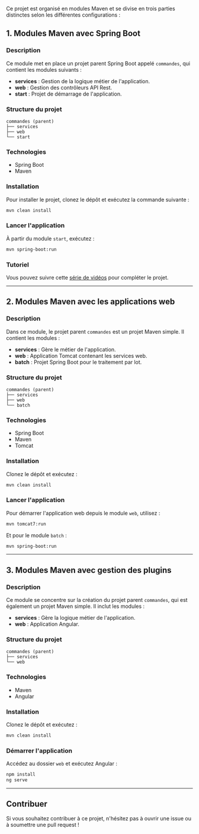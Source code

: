 Ce projet est organisé en modules Maven et se divise en trois parties distinctes selon les différentes configurations :

## 1. Modules Maven avec Spring Boot

### Description
Ce module met en place un projet parent Spring Boot appelé `commandes`, qui contient les modules suivants :
- **services** : Gestion de la logique métier de l'application.
- **web** : Gestion des contrôleurs API Rest.
- **start** : Projet de démarrage de l'application.

### Structure du projet
```
commandes (parent)
├── services
├── web
└── start
```

### Technologies
- Spring Boot
- Maven

### Installation
Pour installer le projet, clonez le dépôt et exécutez la commande suivante :
```bash
mvn clean install
```

### Lancer l'application
À partir du module `start`, exécutez :
```bash
mvn spring-boot:run
```

### Tutoriel
Vous pouvez suivre cette [série de vidéos](https://www.youtube.com/watch?v=l6G8KKYiZxA&list=PLzT281RbfHAYHJ-pIULFeDvMIRxdPwrGt&index=1) pour compléter le projet.

---

## 2. Modules Maven avec les applications web

### Description
Dans ce module, le projet parent `commandes` est un projet Maven simple. Il contient les modules :
- **services** : Gère le métier de l'application.
- **web** : Application Tomcat contenant les services web.
- **batch** : Projet Spring Boot pour le traitement par lot.

### Structure du projet
```
commandes (parent)
├── services
├── web
└── batch
```

### Technologies
- Spring Boot
- Maven
- Tomcat

### Installation
Clonez le dépôt et exécutez :
```bash
mvn clean install
```

### Lancer l'application
Pour démarrer l'application web depuis le module `web`, utilisez :
```bash
mvn tomcat7:run
```

Et pour le module `batch` :
```bash
mvn spring-boot:run
```

---

## 3. Modules Maven avec gestion des plugins

### Description
Ce module se concentre sur la création du projet parent `commandes`, qui est également un projet Maven simple. Il inclut les modules :
- **services** : Gère la logique métier de l'application.
- **web** : Application Angular.

### Structure du projet
```
commandes (parent)
├── services
└── web
```

### Technologies
- Maven
- Angular

### Installation
Clonez le dépôt et exécutez :
```bash
mvn clean install
```

### Démarrer l'application
Accédez au dossier `web` et exécutez Angular :
```bash
npm install
ng serve
```

---

## Contribuer
Si vous souhaitez contribuer à ce projet, n'hésitez pas à ouvrir une issue ou à soumettre une pull request !
